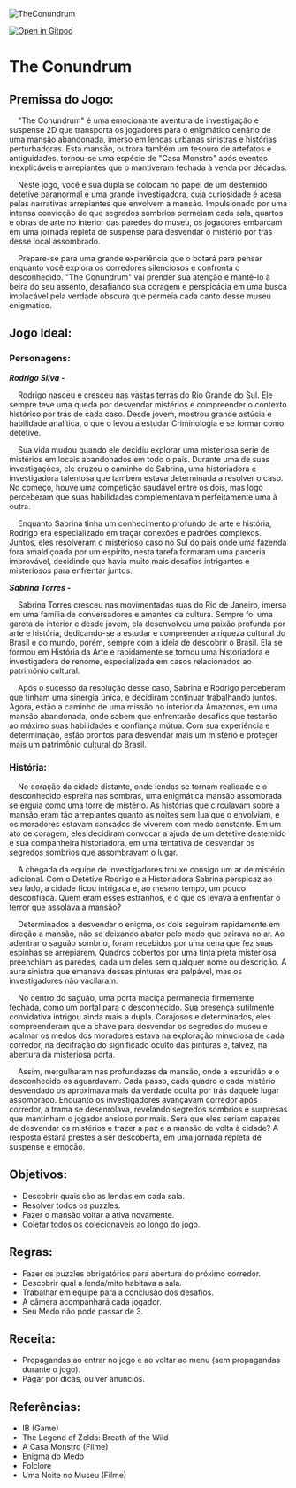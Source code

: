 
![TheConundrum](https://github.com/STB-Games/The-Conundrum/assets/141068586/423023a5-6b4f-4a94-aff6-264e6e0e167c)

[![Open in Gitpod](https://gitpod.io/button/open-in-gitpod.svg)](https://gitpod.io/new/#github.com/STB-Games/The-Conundrum)


# The Conundrum

## Premissa do Jogo:

&nbsp; &nbsp; "The Conundrum" é uma emocionante aventura de investigação e suspense 2D que transporta os jogadores para o enigmático cenário de uma mansão abandonada, imerso em lendas urbanas sinistras e histórias perturbadoras. Esta mansão, outrora também um tesouro de artefatos e antiguidades, tornou-se uma espécie de "Casa Monstro" após eventos inexplicáveis e arrepiantes que o mantiveram fechada à venda por décadas.

&nbsp; &nbsp; Neste jogo, você e sua dupla se colocam no papel de um destemido detetive paranormal e uma grande investigadora, cuja curiosidade é acesa pelas narrativas arrepiantes que envolvem a mansão. Impulsionado por uma intensa convicção de que segredos sombrios permeiam cada sala, quartos e obras de arte no interior das paredes do museu, os jogadores embarcam em uma jornada repleta de suspense para desvendar o mistério por trás desse local assombrado.

&nbsp; &nbsp; Prepare-se para uma grande experiência que o botará para pensar enquanto você explora os corredores silenciosos e confronta o desconhecido. "The Conundrum" vai prender sua atenção e mantê-lo à beira do seu assento, desafiando sua coragem e perspicácia em uma busca implacável pela verdade obscura que permeia cada canto desse museu enigmático.

## Jogo Ideal:

### Personagens:

  ***Rodrigo Silva -***
  
&nbsp; &nbsp; Rodrigo nasceu e cresceu nas vastas terras do Rio Grande do Sul. Ele sempre teve uma queda por desvendar mistérios e compreender o contexto histórico por trás de cada caso. Desde jovem, mostrou grande astúcia e habilidade analítica, o que o levou a estudar Criminologia e se formar como detetive.

&nbsp; &nbsp; Sua vida mudou quando ele decidiu explorar uma misteriosa série de mistérios em locais abandonados em todo o país. Durante uma de suas investigações, ele cruzou o caminho de Sabrina, uma historiadora e investigadora talentosa que também estava determinada a resolver o caso. No começo, houve uma competição saudável entre os dois, mas logo perceberam que suas habilidades complementavam perfeitamente uma à outra.
  
&nbsp; &nbsp; Enquanto Sabrina tinha um conhecimento profundo de arte e história, Rodrigo era especializado em traçar conexões e padrões complexos. Juntos, eles resolveram o  misterioso caso no Sul do país onde uma fazenda fora amaldiçoada por um espírito, nesta tarefa formaram uma parceria improvável, decidindo que havia muito mais desafios intrigantes e misteriosos para enfrentar juntos.
  
  ***Sabrina Torres -***
  
&nbsp; &nbsp; Sabrina Torres cresceu nas movimentadas ruas do Rio de Janeiro, imersa em uma família de conversadores e amantes da cultura. Sempre foi uma garota do interior e desde jovem, ela desenvolveu uma paixão profunda por arte e história, dedicando-se a estudar e compreender a riqueza cultural do Brasil e do mundo, porém, sempre com a ideía de descobrir o Brasil. Ela se formou em História da Arte e rapidamente se tornou uma historiadora e investigadora de renome, especializada em casos relacionados ao patrimônio cultural.
  
&nbsp; &nbsp; Após o sucesso da resolução desse caso, Sabrina e Rodrigo perceberam que tinham uma sinergia única, e decidiram continuar trabalhando juntos. Agora, estão a caminho de uma missão no interior da Amazonas, em uma mansão abandonada, onde sabem que enfrentarão desafios que testarão ao máximo suas habilidades e confiança mútua. Com sua experiência e determinação, estão prontos para desvendar mais um mistério e proteger mais um patrimônio cultural do Brasil.

###  História:

&nbsp; &nbsp; No coração da cidade distante, onde lendas se tornam realidade e o desconhecido espreita nas sombras, uma enigmática mansão assombrada se erguia como uma torre de mistério. As histórias que circulavam sobre a mansão eram tão arrepiantes quanto as noites sem lua que o envolviam, e os moradores estavam cansados de viverem com medo constante. Em um ato de coragem, eles decidiram convocar a ajuda de um detetive destemido e sua companheira historiadora, em uma tentativa de desvendar os segredos sombrios que assombravam o lugar.

&nbsp; &nbsp; A chegada da equipe de investigadores trouxe consigo um ar de mistério adicional. Com o Detetive Rodrigo e a Historiadora Sabrina perspicaz ao seu lado, a cidade ficou intrigada e, ao mesmo tempo, um pouco desconfiada. Quem eram esses estranhos, e o que os levava a enfrentar o terror que assolava a mansão?

&nbsp; &nbsp; Determinados a desvendar o enigma, os dois seguiram rapidamente em direção a mansão, não se deixando abater pelo medo que pairava no ar. Ao adentrar o saguão sombrio, foram recebidos por uma cena que fez suas espinhas se arrepiarem. Quadros cobertos por uma tinta preta misteriosa preenchiam as paredes, cada um deles sem qualquer nome ou descrição. A aura sinistra que emanava dessas pinturas era palpável, mas os investigadores não vacilaram.

&nbsp; &nbsp; No centro do saguão, uma porta maciça permanecia firmemente fechada, como um portal para o desconhecido. Sua presença sutilmente convidativa intrigou ainda mais a dupla. Corajosos e determinados, eles compreenderam que a chave para desvendar os segredos do museu e acalmar os medos dos moradores estava na exploração minuciosa de cada corredor, na decifração do significado oculto das pinturas e, talvez, na abertura da misteriosa porta.

&nbsp; &nbsp; Assim, mergulharam nas profundezas da mansão, onde a escuridão e o desconhecido os aguardavam. Cada passo, cada quadro e cada mistério desvendado os aproximava mais da verdade oculta por trás daquele lugar assombrado. Enquanto os investigadores avançavam corredor após corredor, a trama se desenrolava, revelando segredos sombrios e surpresas que mantinham o jogador ansioso por mais. Será que eles seriam capazes de desvendar os mistérios e trazer a paz e a mansão de volta à cidade? A resposta estará prestes a ser descoberta, em uma jornada repleta de suspense e emoção.

## Objetivos:

* Descobrir quais são as lendas em cada sala.
* Resolver todos os puzzles.
* Fazer o mansão voltar a ativa novamente. 
* Coletar todos os colecionáveis ao longo do jogo.

## Regras:

* Fazer os puzzles obrigatórios para abertura do próximo corredor.
* Descobrir qual a lenda/mito habitava a sala.
* Trabalhar em equipe para a conclusão dos desafios.
* A câmera acompanhará cada jogador.
* Seu Medo não pode passar de 3.

## Receita:

* Propagandas ao entrar no jogo e ao voltar ao menu (sem propagandas durante o jogo).
* Pagar por dicas, ou ver anuncios.

## Referências:

* IB (Game)
* The Legend of Zelda: Breath of the Wild
* A Casa Monstro (Filme)
* Enigma do Medo
* Folclore
* Uma Noite no Museu (Filme)
